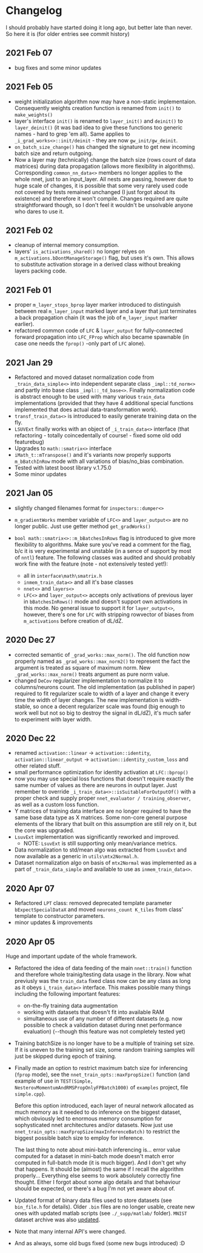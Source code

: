 # Changelog
I should probably have started doing it long ago, but better late than never. So here it is (for older entries see commit history)

## 2021 Feb 07

- bug fixes and some minor updates

## 2021 Feb 05

- weight initialization algorithm now may have a non-static implementaion. Consequently weights creation function is renamed from `init()` to `make_weights()`
- layer's interface `init()` is renamed to `layer_init()` and `deinit()` to `layer_deinit()` (it was bad idea to give these functions too generic names - hard to grep 'em all). Same applies to `_i_grad_works<>::init/deinit` - they are now `gw_init/gw_deinit`.
- `on_batch_size_change()` has changed the signature to get new incoming batch size and return outgoing.
- Now a layer may (technically) change the batch size (rows count of data matrices) during data propagation (allows more flexibility in algorithms). Corresponding `common_nn_data<>` members no longer applies to the whole nnet, just to an input_layer. All nests are passing, however due to huge scale of changes, it is possible that some very rarely used code not covered by tests remained unchanged (I just forgot about its existence) and therefore it won't compile. Changes required are quite straightforward though, so I don't feel it wouldn't be unsolvable anyone who dares to use it.

## 2021 Feb 02

- cleanup of internal memory consumption.
- layers' `is_activations_shared()` no longer relyes on `m_activations.bDontManageStorage()` flag, but uses it's own. This allows to substitute activation storage in a derived class without breaking layers packing code.

## 2021 Feb 01

- proper `m_layer_stops_bprop` layer marker introduced to distinguish between real `m_layer_input` marked layer and a layer that just terminates a back propagation chain (it was the job of `m_layer_input` marker earlier).
- refactored common code of `LFC` & `layer_output` for fully-connected forward propagation into `LFC_FProp` which also became spawnable (in case one needs the `fprop()` -only part of `LFC` alone).

## 2021 Jan 29

- Refactored and moved dataset normalization code from `_train_data_simple<>` into independent separate class `_impl::td_norm<>` and partly into base class `_impl::_td_base<>`. Finally normalization code is abstract enough to be used with many various `train_data` implementations (provided that they have 4 additional special functions implemented that does actual data-transformation work).
- `transf_train_data<>` is introduced to easily generate training data on the fly.
- `LSUVExt` finally works with an object of `_i_train_data<>` interface (that refactoring - totally coincedentally of course! - fixed some old odd featurebug)
- Upgrades to `math::smatrix<>` interface
- `iMath_t::mTranspose()` and it's variants now properly supports `m_bBatchInRow` mode with all variations of bias/no_bias combination.
- Tested with latest boost library v.1.75.0
- Some minor updates

## 2021 Jan 05

- slightly changed filenames format for `inspectors::dumper<>`
- `m_gradientWorks` member variable of `LFC<>` and `layer_output<>` are no longer public. Just use getter method `get_gradWorks()`
- `bool math::smatrix<>::m_bBatchesInRows` flag is introduced to give more flexibility to algorithms. Make sure you've read a comment for the flag, b/c it is very experimental and unstable (in a sence of support by most of `nntl`) feature. The following classes was audited and should probably work fine with the feature (note - not extensively tested yet!):

  - all in `interface\math\smatrix.h`
  - `inmem_train_data<>` and all it's base classes
  - `nnet<>` and `layers<>`
  - `LFC<>` and `layer_output<>` accepts only activations of previous layer in `bBatchesInRows()` mode and doesn't support own activations in this mode. No general issue to support it for `layer_output<>`, however, there's one for `LFC` with stripping rowvector of biases from `m_activations` before creation of dL/dZ.

## 2020 Dec 27

- corrected semantic of `_grad_works::max_norm()`. The old function now properly named as `_grad_works::max_norm2()` to represent the fact the argument is treated as square of maximum norm. New `_grad_works::max_norm()` treats argument as pure norm value.
- changed `DeCov` regularizer implementation to normalize it to columns/neurons count. The old implementation (as published in paper) required to fit regularizer scale to width of a layer and change it every time the width of layer changes. The new implementation is width-stable, so once a decent regularizer scale was found (big enough to work well but not so big to destroy the signal in dL/dZ), it's much safer to experiment with layer width.

## 2020 Dec 22

- renamed `activation::linear` -> `activation::identity`, `activation::linear_output` -> `activation::identity_custom_loss` and other related stuff.
- small performance optimization for identity activation at `LFC::bprop()`
- now you may use special loss functions that doesn't require exactly the same number of values as there are neurons in output layer. Just remember to override `_i_train_data<>::isSuitableForOutputOf()` with a proper check and supply proper `nnet_evaluator / training_observer`, as well as a custom loss function.
- Y matrices of training data interface are no longer required to have the same base data type as X matrices. Some non-core general purpose elements of the library that built on this assumption are still rely on it, but the core was upgraded.
- `LsuvExt` implementation was significantly reworked and improved.
  - NOTE: `LsuvExt` is still supporting only mean/variance metrics.
- Data normalization to std/mean algo was extracted from `LsuvExt` and now available as a generic in `utils\mtx2Normal.h`.
- Dataset normalization algo on basis of `mtx2Normal` was implemented as a part of `_train_data_simple` and available to use as `inmem_train_data<>`.

## 2020 Apr 07
- Refactored `LPT` class: removed deprecated template parameter `bExpectSpecialDataX` and moved `neurons_count K_tiles` from class' template to constructor parameters.
- minor updates & improvements

## 2020 Apr 05

Huge and important update of the whole framework.
* Refactored the idea of data feeding of the main `nnet::train()` function and therefore whole trainig/testing data usage in the library. Now what previusly was the `train_data` fixed class now can be any class as long as it obeys `i_train_data<>` interface. This makes possible many things including the following important features:

    - on-the-fly training data augmentation
    - working with datasets that doesn't fit into available RAM
    - simultaneous use of any number of different datasets (e.g. now possible to check a validation dataset during nnet performance evaluation) (--though this feature was not completely tested yet)

* Training batchSize is no longer have to be a multiple of training set size. If it is uneven to the training set size, some random training samples will just be skipped during epoch of training.

* Finally made an option to restrict maximum batch size for inferencing (`fprop` mode), see the `nnet_train_opts::maxFpropSize()` function (and example of use in `TEST(Simple, NesterovMomentumAndRMSPropOnlyFPBatch1000)` of `examples` project, file `simple.cpp`).

  Before this option introduced, each layer of neural network allocated as much memory as it needed to do inference on the biggest dataset, which obviously led to enormous memory consumption for sophysticated nnet architectures and/or datasets. Now just use `nnet_train_opts::maxFpropSize(maxInferenceBatch)` to restrict the biggest possible batch size to employ for inference.

  The last thing to note about mini-batch inferencing is... error value computed for a dataset in mini-batch mode doesn't match error computed in full-batch mode (it is much bigger). And I don't get why that happens. It should be (almost) the same if I recall the algorithm properly... Everything else seems to work absolutely correctly fine thought. Either I forgot about some algo details and that behaviour should be expected, or there's a bug I'm not yet aware about of.

* Updated format of binary data files used to store datasets (see `bin_file.h` for details). Older `.bin` files are no longer usable, create new ones with updated matlab scripts (see `./_supp/matlab/` folder). `MNIST` dataset archive was also [updated](https://yadi.sk/d/DpvoqtGGUqh5JQ).

* Note that many internal API's were changed.

* And as always, some old bugs fixed (some new bugs introduced) :D



